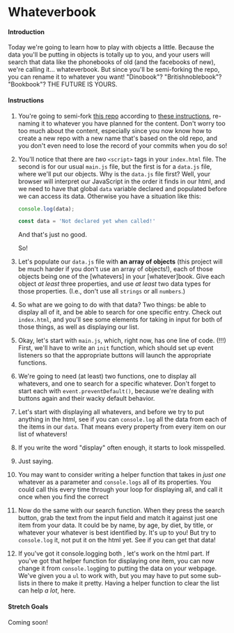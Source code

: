 # Whateverbook

#### Introduction

Today we're going to learn how to play with objects a little. Because the data you'll be putting in objects is totally up to you, and your users will search that data like the phonebooks of old (and the facebooks of new), we're calling it... whateverbook. But since you'll be semi-forking the repo, you can rename it to whatever you want! "Dinobook"? "Britishnoblebook"? "Bookbook"? THE FUTURE IS YOURS.

#### Instructions

1. You're going to semi-fork [this repo](https://github.com/abbreviatedman/whateverbook) according to [these instructions](http://simp.ly/p/rhtFY4), re-naming it to whatever you have planned for the content. Don't worry too too much about the content, especially since you now know how to create a new repo with a new name that's based on the old repo, and you don't even need to lose the record of your commits when you do so!

2. You'll notice that there are _two_ `<script>` tags in your `index.html` file. The second is for our usual `main.js` file, but the first is for a `data.js` file, where we'll put our objects. Why is the `data.js` file first? Well, your browser will interpret our JavaScript in the order it finds in our html, and we need to have that global `data` variable declared and populated before we can access its data. Otherwise you have a situation like this:

    ```javascript
    console.log(data);
    
    const data = 'Not declared yet when called!'
    ```

    And that's just no good.

    So!

3.  Let's populate our `data.js` file with **an array of objects** (this project will be much harder if you don't use an array of objects!), each of those objects being one of the [whatevers] in your [whatever]book. Give each object _at least_ three properties, and use _at least_ two data types for those properties. (I.e., don't use all `strings` or all `numbers`.)

4. So what are we going to do with that data? Two things: be able to display all of it, and be able to search for one specific entry. Check out `index.html`, and you'll see some elements for taking in input for both of those things, as well as displaying our list.

5. Okay, let's start with `main.js`, which, right now, has one line of code. (!!!) First, we'll have to write an `init` function, which should set up event listeners so that the appropriate buttons will launch the appropriate functions.

6. We're going to need (at least) two functions, one to display all whatevers, and one to search for a specific whatever.  Don't forget to start each with `event.preventDefault()`, because we're dealing with buttons again and their wacky default behavior.

7. Let's start with displaying all whatevers, and before we try to put anything in the html, see if you can `console.log` all the data from each of the items in our `data`. That means every property from every item on our list of whatevers!

8. If you write the word "display" often enough, it starts to look misspelled.

9. Just saying.

10. You may want to consider writing a helper function that takes in _just one_ whatever as a parameter and `console.logs` all of its properties. You could call this every time through your loop for displaying all, and call it once when you find the correct 

11. Now do the same with our search function. When they press the search button, grab the text from the input field and match it against just one item from your data. It could be by name, by age, by diet, by title, or whatever your whatever is best identified by. It's up to you! But try to `console.log` it, not put it on the html yet. See if you can get that data!

12. If you've got it console.logging both , let's work on the html part. If you've got that helper function for displaying one item, you can now change it from `console.log`ging to putting the data on your webpage. We've given you a `ul` to work with, but you may have to put some sub-lists in there to make it pretty. Having a helper function to clear the list can help _a lot_, here.

#### Stretch Goals

Coming soon!
